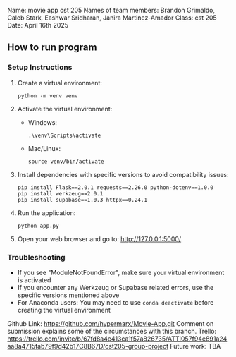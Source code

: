 Name: movie app cst 205
Names of team members: Brandon Grimaldo, Caleb Stark, Eashwar Sridharan, Janira Martinez-Amador
Class: cst 205
Date: April 16th 2025

## How to run program

### Setup Instructions
1. Create a virtual environment:
   ```
   python -m venv venv
   ```

2. Activate the virtual environment:
   - Windows:
     ```
     .\venv\Scripts\activate
     ```
   - Mac/Linux:
     ```
     source venv/bin/activate
     ```

3. Install dependencies with specific versions to avoid compatibility issues:
   ```
   pip install Flask==2.0.1 requests==2.26.0 python-dotenv==1.0.0
   pip install werkzeug==2.0.1
   pip install supabase==1.0.3 httpx==0.24.1
   ```

4. Run the application:
   ```
   python app.py
   ```

5. Open your web browser and go to: http://127.0.0.1:5000/

### Troubleshooting
- If you see "ModuleNotFoundError", make sure your virtual environment is activated
- If you encounter any Werkzeug or Supabase related errors, use the specific versions mentioned above
- For Anaconda users: You may need to use `conda deactivate` before creating the virtual environment

Github Link: https://github.com/hypermarx/Movie-App.git
Comment on submission explains some of the circumstances with this branch.
Trello: https://trello.com/invite/b/67fd8a4e413ca1f57a826735/ATTI057f94e891a24aa8a4715fab79f9d42b17C8B67D/cst205-group-project
Future work: TBA
